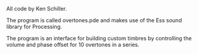 All code by Ken Schiller.

The program is called overtones.pde and makes use of the Ess sound library for Processing.

The program is an interface for building custom timbres by controlling the volume and phase offset for 10 overtones in a series.
